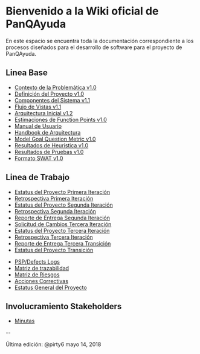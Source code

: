 # Bienvenido a la Wiki oficial de PanQAyuda
En este espacio se encuentra toda la documentación correspondiente a los procesos diseñados para el desarrollo de software para el proyecto de PanQAyuda.

## Linea Base
* [Contexto de la Problemática v1.0](https://github.com/CaveLabs-1/PanQAyuda-Wiki/blob/master/Documentacion/Requerimientos/Project%20Definition.pdf)
* [Definición del Proyecto v1.0](https://github.com/CaveLabs-1/PanQAyuda-Wiki/blob/master/Documentacion/Requerimientos/Project%20Proposal.pdf)
* [Componentes del Sistema v1.1](https://github.com/CaveLabs-1/PanQAyuda-Wiki/blob/master/Documentacion/Arquitectura/Componentes%20del%20Sistema.pdf)
* [Flujo de Vistas v1.1](https://github.com/CaveLabs-1/PanQAyuda-Wiki/blob/master/Documentacion/Arquitectura/Flujo%20de%20Vistas.pdf)
* [Arquitectura Inicial v1.2](https://github.com/CaveLabs-1/PanQAyuda-Wiki/blob/master/Documentacion/Arquitectura/Definici%C3%B3n%20de%20Arquitectura.pdf)
* [Estimaciones de Function Points v1.0](https://github.com/CaveLabs-1/PanQAyuda-Wiki/blob/master/Documentacion/Requerimientos/Estimaci%C3%B3n.csv)
* [Manual de Usuario](https://drive.google.com/file/d/11QDDNBCPtRh-W4dK0uLAAajrPv2GC7xo/view?usp=sharing)
* [Handbook de Arquitectura](https://docs.google.com/document/d/1rwqdiLcfuYi9ZxGRZGcl5PUsppJizXLkK4oyaso3YeQ/edit?usp=sharing)
* [Model Goal Question Metric v1.0](https://github.com/CaveLabs-1/PanQAyuda-Wiki/blob/master/Documentacion/MA/PAN%20-%20Modelo%20Goal%20Question%20Metric%20.pdf)
* [Resultados de Heurística v1.0](https://github.com/CaveLabs-1/PanQAyuda-Wiki/blob/master/Documentacion/Resultado%20Plantilla%20Heur%C3%ADstica%20.pdf)
* [Resultados de Pruebas v1.0](https://github.com/CaveLabs-1/PanQAyuda-Wiki/blob/master/Documentacion/ServerTesting.md)
* [Formato SWAT v1.0](https://github.com/CaveLabs-1/PanQAyuda-Wiki/blob/master/Documentacion/Arquitectura/FormatoPruebasSWAT.pdf)


## Linea de Trabajo
<!-- ## Repositorio Métricas
* [Métricas del equipo](https://github.com/CaveLabs-1/Libelulas-Wiki/blob/master/Documentacion/Modelo%20Goal%20Question%20Metric%20.pdf)-->
  <!-- * [Estatus del Proyecto Primera Iteración](https://github.com/CaveLabs-1/PanQAyuda-Wiki/blob/master/Documentacion/Iteraci%C3%B3n%201/WBS_IT_1.csv) -->
* [Estatus del Proyecto Primera Iteración](https://docs.google.com/spreadsheets/d/1g5BfpYksrKwrYMhZFdLVoBuAdIttVst6gjWTHmtG7IM/edit?usp=sharing)
* [Retrospectiva Primera Iteración](https://docs.google.com/document/d/1bGa5TzvTBRwXy9T88tCmbTGrX6hFIlJi9vqrqdpSEnc/edit?usp=sharing)
* [Estatus del Proyecto Segunda Iteración](https://docs.google.com/spreadsheets/d/11qrDQG4ZDiGRbrfrPE3Qex0Yht2c7dgeoqzJ0eOrRT8/edit?usp=sharing)
* [Retrospectiva Segunda Iteración](https://docs.google.com/document/d/1nWPH5a3TpJHnB7jg0xWD_eV1Z_QizuUEJtYbdprxW0s/edit?usp=sharing)
* [Reporte de Entrega Segunda Iteración](https://github.com/CaveLabs-1/PanQAyuda-Wiki/blob/master/Documentacion/Segunda%20entrega/Reporte%20entrega%202%20iteracio%CC%81n.pdf)
* [Solicitud de Cambios Tercera Iteración](https://github.com/CaveLabs-1/PanQAyuda-Wiki/blob/master/Documentacion/Tercera%20entrega/Solicitud%20de%20Cambio%20de%20Requerimientos.pdf)
* [Estatus del Proyecto Tercera Iteración](https://docs.google.com/spreadsheets/d/1igRDieRfETSmOTRd5WtgJkV5ETXmByCWIX93dbrDKa0/edit?usp=sharing)
* [Retrospectiva Tercera Iteración](https://docs.google.com/document/d/1uGWLoGvf0UvaA5grOiH0Jp0nd9k1uHm2Ykw96ZxptxU/edit?usp=sharing)
* [Reporte de Entrega Tercera Transición](https://github.com/CaveLabs-1/PanQAyuda-Wiki/blob/master/Documentacion/Tercera%20entrega/Reporte%20de%20entrega.pdf)
* [Estatus del Proyecto Transición](https://docs.google.com/spreadsheets/d/18sFgXDVmMvVFcTjuaV5xmMJLUNupoAzsS6IyhmdjYrc/edit?usp=sharing)
<!---* [Retrospectiva Transición (Pendiente)]() --->
* [PSP/Defects Logs](https://cavelabs.herokuapp.com/proyectos/detalle_proyecto/1)
* [Matriz de trazabilidad](https://github.com/CaveLabs-1/PanQAyuda-Wiki/blob/master/Documentacion/Matriz%20de%20Trazabilidad/Matriz%20de%20Trazabilidad%20Pan.xlsx)
* [Matriz de Riesgos](https://docs.google.com/spreadsheets/d/13mZKN2Gazny50iRa1RBXC3Hy8b23N0zlmFpXU42lXsg/edit#gid=1889672932)
* [Acciones Correctivas](https://docs.google.com/spreadsheets/d/1ZT_MI7knWyIIHRDnXU2QmqKeJZvpwqL_3F178dJ24Ks/edit?usp=sharing)
* [Estatus General del Proyecto](https://docs.google.com/spreadsheets/d/1G3fw_-_IItXcB-tNx3ilmoyxHT0PDnoqLBW5QdQDgLE/edit#gid=238963500)

## Involucramiento Stakeholders
* [Minutas](https://github.com/CaveLabs-1/PanQAyuda-Wiki/tree/master/Minutas)

--

Última edición: @pirty6 mayo 14, 2018
